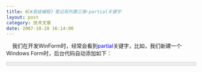 ```yaml
---
title: 《C#高级编程》笔记系列第三弹-partial关键字
layout: post
category: 技术文章
date: 2007-10-28 16:14:00
---
```


&nbsp;&nbsp;&nbsp; 我们在开发WinForm时，经常会看到<span style="color: blue;">partial</span>关键字，比如，我们新建一个Windows Form时，后台代码自动添加如下：

<div style="border: 1px solid rgb(204, 204, 204); padding: 4px 5px 4px 4px; background-color: rgb(238, 238, 238); font-size: 13px; width: 98%;"><!--

Code highlighting produced by Actipro CodeHighlighter (freeware)

http://www.CodeHighlighter.com/

--><span style="color: rgb(0, 128, 128);">1</span>&nbsp;<span style="color: rgb(0, 0, 255);">public</span><span style="color: rgb(0, 0, 0);">&nbsp;partial&nbsp;</span><span style="color: rgb(0, 0, 255);">class</span><span style="color: rgb(0, 0, 0);">&nbsp;Form1&nbsp;:&nbsp;Form

</span><span style="color: rgb(0, 128, 128);">2</span>&nbsp;<span style="color: rgb(0, 0, 0);">{

</span><span style="color: rgb(0, 128, 128);">3</span>&nbsp;<span style="color: rgb(0, 0, 0);">&nbsp;&nbsp;&nbsp;&nbsp;</span><span style="color: rgb(0, 0, 255);">public</span><span style="color: rgb(0, 0, 0);">&nbsp;Form1()

</span><span style="color: rgb(0, 128, 128);">4</span>&nbsp;<span style="color: rgb(0, 0, 0);">&nbsp;&nbsp;&nbsp;&nbsp;{

</span><span style="color: rgb(0, 128, 128);">5</span>&nbsp;<span style="color: rgb(0, 0, 0);">&nbsp;&nbsp;&nbsp;&nbsp;&nbsp;&nbsp;&nbsp;&nbsp;InitializeComponent();

</span><span style="color: rgb(0, 128, 128);">6</span>&nbsp;<span style="color: rgb(0, 0, 0);">&nbsp;&nbsp;&nbsp;&nbsp;}

</span><span style="color: rgb(0, 128, 128);">7</span>&nbsp;<span style="color: rgb(0, 0, 0);">}</span></div>
&nbsp;&nbsp;&nbsp; 

&nbsp;&nbsp;&nbsp; 《C#高级编程》书中说明：<span style="color: red;">partial关键字允许把类、结构或接口放在多个文件中。一般情况下，一个类存储在单个文件中，但有时，多个开发人员需要访问同一个类，或者某种类型的代码生成器生成了一个类的某部分，所以把类放在多个文件中是有益的。

</span>&nbsp;&nbsp;&nbsp; 也就是说，我们定义的一个类可以分开几个文件来存储，而各个文件都只是完成这个类的一部分功能。我们在使用这个类时，根本体会不到这个类是由几部分结合在一起共同组成的。比如我分别在两个地方定义了Box类的一部分：

<div style="border: 1px solid rgb(204, 204, 204); padding: 4px 5px 4px 4px; background-color: rgb(238, 238, 238); font-size: 13px; width: 98%;"><!--

Code highlighting produced by Actipro CodeHighlighter (freeware)

http://www.CodeHighlighter.com/

--><span style="color: rgb(0, 0, 255);">public</span><span style="color: rgb(0, 0, 0);">&nbsp;partial&nbsp;</span><span style="color: rgb(0, 0, 255);">class</span><span style="color: rgb(0, 0, 0);">&nbsp;Box

{

&nbsp;&nbsp;&nbsp;&nbsp;</span><span style="color: rgb(0, 0, 255);">public</span><span style="color: rgb(0, 0, 0);">&nbsp;Box(</span><span style="color: rgb(0, 0, 255);">string</span><span style="color: rgb(0, 0, 0);">&nbsp;newBoxName)

&nbsp;&nbsp;&nbsp;&nbsp;{

&nbsp;&nbsp;&nbsp;&nbsp;&nbsp;&nbsp;&nbsp;&nbsp;boxName&nbsp;</span><span style="color: rgb(0, 0, 0);">=</span><span style="color: rgb(0, 0, 0);">&nbsp;newBoxName;</span><span style="color: rgb(0, 128, 0);">//</span><span style="color: rgb(0, 128, 0);">在这个部分类中，并没有出现boxName局部变量。但是却是可以使用的。</span><span style="color: rgb(0, 128, 0);">

</span><span style="color: rgb(0, 0, 0);">&nbsp;&nbsp;&nbsp;&nbsp;}

&nbsp;&nbsp;&nbsp;&nbsp;</span><span style="color: rgb(0, 0, 255);">public</span><span style="color: rgb(0, 0, 0);">&nbsp;</span><span style="color: rgb(0, 0, 255);">void</span><span style="color: rgb(0, 0, 0);">&nbsp;Open()

&nbsp;&nbsp;&nbsp;&nbsp;{</span><span style="color: rgb(0, 128, 0);">//</span><span style="color: rgb(0, 128, 0);">打开盒子</span><span style="color: rgb(0, 128, 0);">

</span><span style="color: rgb(0, 0, 0);">&nbsp;&nbsp;&nbsp;&nbsp;&nbsp;&nbsp;&nbsp;&nbsp;Console.WriteLine(boxName&nbsp;</span><span style="color: rgb(0, 0, 0);">+</span><span style="color: rgb(0, 0, 0);">&nbsp;</span><span style="color: rgb(0, 0, 0);">"</span><span style="color: rgb(0, 0, 0);">&nbsp;is&nbsp;opened</span><span style="color: rgb(0, 0, 0);">"</span><span style="color: rgb(0, 0, 0);">);

&nbsp;&nbsp;&nbsp;&nbsp;}

}

</span><span style="color: rgb(0, 0, 255);">public</span><span style="color: rgb(0, 0, 0);">&nbsp;partial&nbsp;</span><span style="color: rgb(0, 0, 255);">class</span><span style="color: rgb(0, 0, 0);">&nbsp;Box

{

&nbsp;&nbsp;&nbsp;&nbsp;</span><span style="color: rgb(0, 0, 255);">private</span><span style="color: rgb(0, 0, 0);">&nbsp;</span><span style="color: rgb(0, 0, 255);">string</span><span style="color: rgb(0, 0, 0);">&nbsp;boxName&nbsp;</span><span style="color: rgb(0, 0, 0);">=</span><span style="color: rgb(0, 0, 0);">&nbsp;</span><span style="color: rgb(0, 0, 255);">string</span><span style="color: rgb(0, 0, 0);">.Empty;</span><span style="color: rgb(0, 128, 0);">//</span><span style="color: rgb(0, 128, 0);">boxName是在这个部分类中定义的哦</span><span style="color: rgb(0, 128, 0);">

</span><span style="color: rgb(0, 0, 0);">&nbsp;&nbsp;&nbsp;&nbsp;</span><span style="color: rgb(0, 0, 255);">public</span><span style="color: rgb(0, 0, 0);">&nbsp;</span><span style="color: rgb(0, 0, 255);">void</span><span style="color: rgb(0, 0, 0);">&nbsp;Close()

&nbsp;&nbsp;&nbsp;&nbsp;{</span><span style="color: rgb(0, 128, 0);">//</span><span style="color: rgb(0, 128, 0);">关闭盒子</span><span style="color: rgb(0, 128, 0);">

</span><span style="color: rgb(0, 0, 0);">&nbsp;&nbsp;&nbsp;&nbsp;&nbsp;&nbsp;&nbsp;&nbsp;Console.WriteLine(boxName&nbsp;</span><span style="color: rgb(0, 0, 0);">+</span><span style="color: rgb(0, 0, 0);">&nbsp;</span><span style="color: rgb(0, 0, 0);">"</span><span style="color: rgb(0, 0, 0);">&nbsp;is&nbsp;closed</span><span style="color: rgb(0, 0, 0);">"</span><span style="color: rgb(0, 0, 0);">);

&nbsp;&nbsp;&nbsp;&nbsp;}

};</span></div>

&nbsp;&nbsp;&nbsp; 上面的代码等同于下面的Box类：

<div style="border: 1px solid rgb(204, 204, 204); padding: 4px 5px 4px 4px; background-color: rgb(238, 238, 238); font-size: 13px; width: 98%;"><!--

Code highlighting produced by Actipro CodeHighlighter (freeware)

http://www.CodeHighlighter.com/

--><span style="color: rgb(0, 0, 255);">public</span><span style="color: rgb(0, 0, 0);">&nbsp;</span><span style="color: rgb(0, 0, 255);">class</span><span style="color: rgb(0, 0, 0);">&nbsp;Box

{

&nbsp;&nbsp;&nbsp;&nbsp;</span><span style="color: rgb(0, 0, 255);">private</span><span style="color: rgb(0, 0, 0);">&nbsp;</span><span style="color: rgb(0, 0, 255);">string</span><span style="color: rgb(0, 0, 0);">&nbsp;boxName&nbsp;</span><span style="color: rgb(0, 0, 0);">=</span><span style="color: rgb(0, 0, 0);">&nbsp;</span><span style="color: rgb(0, 0, 255);">string</span><span style="color: rgb(0, 0, 0);">.Empty;

&nbsp;&nbsp;&nbsp;&nbsp;</span><span style="color: rgb(0, 0, 255);">public</span><span style="color: rgb(0, 0, 0);">&nbsp;Box(</span><span style="color: rgb(0, 0, 255);">string</span><span style="color: rgb(0, 0, 0);">&nbsp;newBoxName)

&nbsp;&nbsp;&nbsp;&nbsp;{

&nbsp;&nbsp;&nbsp;&nbsp;&nbsp;&nbsp;&nbsp;&nbsp;boxName&nbsp;</span><span style="color: rgb(0, 0, 0);">=</span><span style="color: rgb(0, 0, 0);">&nbsp;newBoxName;

&nbsp;&nbsp;&nbsp;&nbsp;}

&nbsp;&nbsp;&nbsp;&nbsp;</span><span style="color: rgb(0, 0, 255);">public</span><span style="color: rgb(0, 0, 0);">&nbsp;</span><span style="color: rgb(0, 0, 255);">void</span><span style="color: rgb(0, 0, 0);">&nbsp;Open()

&nbsp;&nbsp;&nbsp;&nbsp;{</span><span style="color: rgb(0, 128, 0);">//</span><span style="color: rgb(0, 128, 0);">打开盒子</span><span style="color: rgb(0, 128, 0);">

</span><span style="color: rgb(0, 0, 0);">&nbsp;&nbsp;&nbsp;&nbsp;&nbsp;&nbsp;&nbsp;&nbsp;Console.WriteLine(boxName&nbsp;</span><span style="color: rgb(0, 0, 0);">+</span><span style="color: rgb(0, 0, 0);">&nbsp;</span><span style="color: rgb(0, 0, 0);">"</span><span style="color: rgb(0, 0, 0);">&nbsp;is&nbsp;opened</span><span style="color: rgb(0, 0, 0);">"</span><span style="color: rgb(0, 0, 0);">);

&nbsp;&nbsp;&nbsp;&nbsp;}

&nbsp;&nbsp;&nbsp;&nbsp;</span><span style="color: rgb(0, 0, 255);">public</span><span style="color: rgb(0, 0, 0);">&nbsp;</span><span style="color: rgb(0, 0, 255);">void</span><span style="color: rgb(0, 0, 0);">&nbsp;Close()

&nbsp;&nbsp;&nbsp;&nbsp;{</span><span style="color: rgb(0, 128, 0);">//</span><span style="color: rgb(0, 128, 0);">关闭盒子</span><span style="color: rgb(0, 128, 0);">

</span><span style="color: rgb(0, 0, 0);">&nbsp;&nbsp;&nbsp;&nbsp;&nbsp;&nbsp;&nbsp;&nbsp;Console.WriteLine(boxName&nbsp;</span><span style="color: rgb(0, 0, 0);">+</span><span style="color: rgb(0, 0, 0);">&nbsp;</span><span style="color: rgb(0, 0, 0);">"</span><span style="color: rgb(0, 0, 0);">&nbsp;is&nbsp;closed</span><span style="color: rgb(0, 0, 0);">"</span><span style="color: rgb(0, 0, 0);">);

&nbsp;&nbsp;&nbsp;&nbsp;}

}</span></div>
&nbsp;&nbsp;&nbsp; 

&nbsp;&nbsp;&nbsp; 书中还有一段：<span style="color: red;">在把部分类编译到类型中时，会合并属性、XML注释、接口、一般类型的参数属性和成员。</span>

&nbsp;&nbsp;&nbsp; 

&nbsp;&nbsp;&nbsp; 所以自己可以去设计一些小Demo去尝试一下。现在回到最开始的问题，为什么新建立的Winows Form的类定义成了一个部分类。我们打开Form1.Designer.cs文件，可以看到，原来Form1的另一部分类是在这个文件中设计的。这个部分类中定义了我们使用的控件、事件委托以及如Dispose方法等。因为这里面的代码都是自动生成的，因此设计成了一个部分类。OK，原来<span style="color: blue;">partial</span>如此简单，就到这啦！
